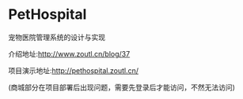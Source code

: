 # PetHospital
宠物医院管理系统的设计与实现

介绍地址:http://www.zoutl.cn/blog/37

项目演示地址:http://pethospital.zoutl.cn/  

(商城部分在项目部署后出现问题，需要先登录后才能访问，不然无法访问)


